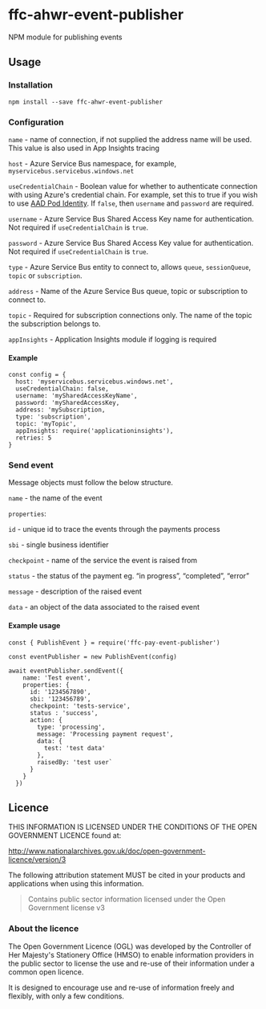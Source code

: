 # ffc-ahwr-event-publisher
NPM module for publishing events

## Usage

### Installation

```
npm install --save ffc-ahwr-event-publisher

```

### Configuration

`name` - name of connection, if not supplied the address name will be used.  This value is also used in App Insights tracing

`host` - Azure Service Bus namespace, for example, `myservicebus.servicebus.windows.net`

`useCredentialChain` - Boolean value for whether to authenticate connection with using Azure's credential chain.  For example, set this to true if you wish to use [AAD Pod Identity](https://github.com/Azure/aad-pod-identity).  If `false`, then `username` and `password` are required.

`username` - Azure Service Bus Shared Access Key name for authentication.  Not required if `useCredentialChain` is `true`.

`password` - Azure Service Bus Shared Access Key value for authentication.  Not required if `useCredentialChain` is `true`.

`type` - Azure Service Bus entity to connect to, allows `queue`, `sessionQueue`, `topic` or `subscription`.

`address` - Name of the Azure Service Bus queue, topic or subscription to connect to.

`topic` - Required for subscription connections only.  The name of the topic the subscription belongs to.

`appInsights` - Application Insights module if logging is required

#### Example

```
const config = {
  host: 'myservicebus.servicebus.windows.net',
  useCredentialChain: false,
  username: 'mySharedAccessKeyName',
  password: 'mySharedAccessKey,
  address: 'mySubscription,
  type: 'subscription',
  topic: 'myTopic',
  appInsights: require('applicationinsights'),
  retries: 5
}
```

### Send event

Message objects must follow the below structure.

`name` - the name of the event

`properties`:

`id` - unique id to trace the events through the payments process

`sbi` - single business identifier

`checkpoint` - name of the service the event is raised from

`status` - the status of the payment eg. “in progress”, “completed”, “error”

`message` - description of the raised event

`data` - an object of the data associated to the raised event

#### Example usage

```
const { PublishEvent } = require('ffc-pay-event-publisher')

const eventPublisher = new PublishEvent(config)

await eventPublisher.sendEvent({
    name: 'Test event',
    properties: {
      id: '1234567890',
      sbi: '123456789',
      checkpoint: 'tests-service',
      status : 'success',
      action: {
        type: 'processing',
        message: 'Processing payment request',
        data: {
          test: 'test data'
        },
        raisedBy: 'test user`
      }
    }
  })

```

## Licence

THIS INFORMATION IS LICENSED UNDER THE CONDITIONS OF THE OPEN GOVERNMENT LICENCE found at:

<http://www.nationalarchives.gov.uk/doc/open-government-licence/version/3>

The following attribution statement MUST be cited in your products and applications when using this information.

> Contains public sector information licensed under the Open Government license v3

### About the licence

The Open Government Licence (OGL) was developed by the Controller of Her Majesty's Stationery Office (HMSO) to enable information providers in the public sector to license the use and re-use of their information under a common open licence.

It is designed to encourage use and re-use of information freely and flexibly, with only a few conditions.
